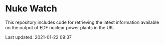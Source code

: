 # Nuke Watch

This repository includes code for retrieving the latest information available on the output of EDF nuclear power plants in the UK.

Last updated: 2021-01-22 09:37